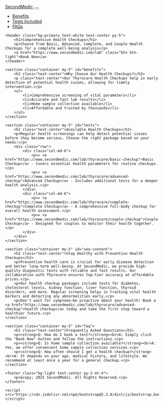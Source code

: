 
<html lang="en">
<head>
    <meta charset="UTF-8">
    <meta name="viewport" content="width=device-width, initial-scale=1.0">
    <title>Basic, Advanced, Complete, and Couple Health Checkups - SecondMedic</title>
    <meta name="description" content="Book your Basic Checkup, Advanced Checkup, Complete Checkup, or Couple Checkup with Thyrocare at SecondMedic. Get comprehensive health analysis with fast and reliable results.">
    <meta name="keywords" content="Basic Checkup, Advanced Checkup, Complete Checkup, Couple Checkup, Full Body Checkup, Preventive Health Tests, SecondMedic, Thyrocare Packages, Affordable Health Tests">
    <meta name="author" content="SecondMedic">
    <link rel="stylesheet" href="style.css">
    <link rel="stylesheet" href="https://cdnjs.cloudflare.com/ajax/libs/font-awesome/6.0.0/css/all.min.css">
    <link rel="stylesheet" href="https://cdn.jsdelivr.net/npm/bootstrap@5.3.0/dist/css/bootstrap.min.css">
</head>
<body>
    <nav class="navbar navbar-expand-lg navbar-light bg-light">
        <div class="container">
            <a class="navbar-brand" href="https://www.secondmedic.com/">SecondMedic</a>
            <button class="navbar-toggler" type="button" data-bs-toggle="collapse" data-bs-target="#navbarNav">
                <span class="navbar-toggler-icon"></span>
            </button>
            <div class="collapse navbar-collapse" id="navbarNav">
                <ul class="navbar-nav ms-auto">
                    <li class="nav-item"><a class="nav-link" href="#benefits">Benefits</a></li>
                    <li class="nav-item"><a class="nav-link" href="#tests">Tests Included</a></li>
                    <li class="nav-item"><a class="nav-link" href="#faq">FAQs</a></li>
                </ul>
            </div>
        </div>
    </nav>

    <header class="bg-primary text-white text-center py-5">
        <h1>Comprehensive Health Checkups</h1>
        <p>Choose from Basic, Advanced, Complete, and Couple Health Checkups for a complete well-being analysis</p>
        <a href="https://www.secondmedic.com/lab" class="btn btn-light">Book Now</a>
    </header>

    <section class="container my-5" id="benefits">
        <h2 class="text-center">Why Choose Our Health Checkups?</h2>
        <p class="text-center">Our Thyrocare Health Checkups help in early detection of potential health issues, allowing for timely intervention.</p>
        <ul>
            <li>Comprehensive screening of vital parameters</li>
            <li>Accurate and fast lab results</li>
            <li>Home sample collection available</li>
            <li>Affordable and trusted by thousands</li>
        </ul>
    </section>

    <section class="container my-5" id="tests">
        <h2 class="text-center">Available Health Checkups</h2>
        <p>Regular health screenings can help detect potential issues before they become serious. Choose the right package based on your needs:</p>
        <div class="row">
            <div class="col-md-6">
                <p>✔ <a href="https://www.secondmedic.com/lab/thyrocare/basic-checkup">Basic Checkup</a> - Covers essential health parameters for routine checkups.</p>
                <p>✔ <a href="https://www.secondmedic.com/lab/thyrocare/advanced-checkup">Advanced Checkup</a> - Includes additional tests for a deeper health analysis.</p>
            </div>
            <div class="col-md-6">
                <p>✔ <a href="https://www.secondmedic.com/lab/thyrocare/complete-checkup">Complete Checkup</a> - A comprehensive full-body checkup for overall health assessment.</p>
                <p>✔ <a href="https://www.secondmedic.com/lab/thyrocare/couple-checkup">Couple Checkup</a> - Designed for couples to monitor their health together.</p>
            </div>
        </div>
    </section>

    <section class="container my-5" id="seo-content">
        <h2 class="text-center">Stay Healthy with Preventive Health Checkups</h2>
        <p>Preventive health care is crucial for early disease detection and better long-term well-being. At SecondMedic, we provide high-quality diagnostic tests with reliable and fast results. Our collaboration with Thyrocare ensures top-tier accuracy at affordable prices.</p>
        <p>Our health checkup packages include tests for diabetes, cholesterol levels, kidney function, liver function, thyroid disorders, and more. Regular screening helps in tracking vital health markers and detecting any abnormalities early.</p>
        <p>Don't wait for symptoms—be proactive about your health! Book a <a href="https://www.secondmedic.com/lab/thyrocare/advanced-checkup">health checkup</a> today and take the first step toward a healthier future.</p>
    </section>

    <section class="container my-5" id="faq">
        <h2 class="text-center">Frequently Asked Questions</h2>
        <p><strong>Q: How do I book a test?</strong><br>A: Simply click the "Book Now" button and follow the instructions.</p>
        <p><strong>Q: Is home sample collection available?</strong><br>A: Yes, we offer convenient home sample collection services.</p>
        <p><strong>Q: How often should I get a health checkup?</strong><br>A: It depends on your age, medical history, and lifestyle. We recommend at least once a year for a general checkup.</p>
    </section>

    <footer class="bg-light text-center py-3 mt-4">
        <p>&copy; 2025 SecondMedic. All Rights Reserved.</p>
    </footer>

    <script src="https://cdn.jsdelivr.net/npm/bootstrap@5.3.0/dist/js/bootstrap.bundle.min.js"></script>
</body>
</html>
